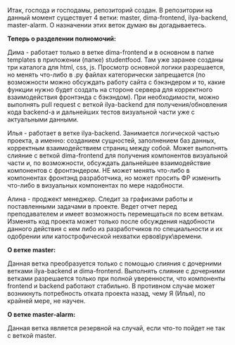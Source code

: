 Итак, господа и господамы, репозиторий создан.
В репозитории на данный момент существует 4 ветки: master, dima-frontend, ilya-backend, master-alarm.
О назначении этих веток думаю вы догадываетесь.

**Теперь о разделении полномочий:**

Дима - работает только в ветке dima-frontend и в основном в папке templates в приложении (папке) studentfood.
Там уже заранее созданы три каталога для html, css, js.
Просмотр основной логики разрешается, но менять что-либо в .py файлах категорически запрещается
(по возможности можно обсуждать работу сайта с бэкэндером и то, какие функции нужно будет создать на стороне сервера
для корректного взаимодействия фронтэнда с бэкэндом). При необходимости, можно выполнять pull request с
веткой ilya-backend для получения/обновления кода backend-а и дальнейших тестов визуальной части уже с
актуальными данными.

Илья - работает в ветке ilya-backend. Занимается логической частью проекта, а именно:
созданием сущностей, заполнением баз данных, корректным взаимодействием страниц между собой. Может выполнять слияние с
веткой dima-frontend для получения компонентов визуальной части и, по возможности, обсуждать дальнейшее взаимодействие 
компонентов с фронтэндером. НЕ может менять что-либо в компонентах фронтэнд разработчика, но может просить ФР изменить
что-либо в визуальных компонентах по мере надобности.

Алина - проджект менеджер. Следит за графиками работы и поставленными задачами в проекте. Ведет отчет перед
преподавателем и имеет возможность перемещаться по всем веткам. Изменять код проекта может только после
обсуждения надобности данного действия с кем либо из разработчиков по специальности и их одобрении или катострофической нехватки ервов\рук\времени.

**О ветке master:**

Данная ветка преобразуется только с помощью слияния с дочерними ветками
ilya-backend и dima-frontend. Выполнять слияние с дочерними ветками разрешается только при полной уверенности, что
компоненты frontend и backend работают стабильно. В противном случае может возникнуть потребность отката проекта назад,
чему Я (Илья), по крайней мере, не научен.

**О ветке master-alarm:**

Данная ветка является резервной на случай, если что-то пойдет не так с веткой master.
